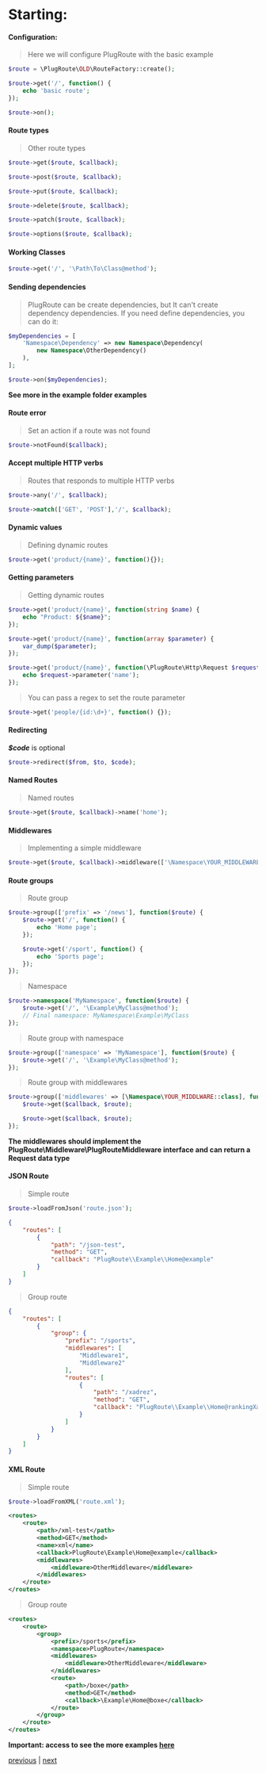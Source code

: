 # Starting:

#### Configuration:
> Here we will configure PlugRoute with the basic example

```php
$route = \PlugRoute\OLD\RouteFactory::create();

$route->get('/', function() {
    echo 'basic route';
});

$route->on();
``` 

#### Route types
> Other route types
```php
$route->get($route, $callback);

$route->post($route, $callback);

$route->put($route, $callback);

$route->delete($route, $callback);

$route->patch($route, $callback);

$route->options($route, $callback);
```

#### Working Classes
```php
$route->get('/', '\Path\To\Class@method');
```

#### Sending dependencies
> PlugRoute can be create dependencies, but It can't create dependency dependencies. If you need define dependencies, you can do it:
```php
$myDependencies = [
    'Namespace\Dependency' => new Namespace\Dependency(
        new Namespace\OtherDependency()
    ),
];

$route->on($myDependencies);
``` 
**See more in the example folder examples**

#### Route error
> Set an action if a route was not found
```php
$route->notFound($callback);
```

#### Accept multiple HTTP verbs
> Routes that responds to multiple HTTP verbs
```php
$route->any('/', $callback);

$route->match(['GET', 'POST'],'/', $callback);
```

#### Dynamic values
> Defining dynamic routes
```php
$route->get('product/{name}', function(){});
```

#### Getting parameters
> Getting dynamic routes
```php
$route->get('product/{name}', function(string $name) {
    echo "Product: ${$name}";
});
```

```php
$route->get('product/{name}', function(array $parameter) {
	var_dump($parameter);
});
```

```php
$route->get('product/{name}', function(\PlugRoute\Http\Request $request) {
    echo $request->parameter('name');
});
```

> You can pass a regex to set the route parameter
```php
$route->get('people/{id:\d+}', function() {});
```

#### Redirecting
***$code*** is optional
```php
$route->redirect($from, $to, $code);
```

#### Named Routes
> Named routes
```php
$route->get($route, $callback)->name('home');
``` 

#### Middlewares
> Implementing a simple middleware
```php
$route->get($route, $callback)->middleware(['\Namespace\YOUR_MIDDLEWARE']);
```

#### Route groups
> Route group
```php
$route->group(['prefix' => '/news'], function($route) {
    $route->get('/', function() {
        echo 'Home page';
    });

    $route->get('/sport', function() {
        echo 'Sports page';
    });
});
```

> Namespace
```php
$route->namespace('MyNamespace', function($route) {
    $route->get('/', '\Example\MyClass@method'); 
    // Final namespace: MyNamespace\Example\MyClass
});
```

> Route group with namespace
```php
$route->group(['namespace' => 'MyNamespace'], function($route) {
    $route->get('/', '\Example\MyClass@method');
});
```

> Route group with middlewares
```php
$route->group(['middlewares' => [\Namespace\YOUR_MIDDLWARE::class], function($route) {
    $route->get($callback, $route);

    $route->get($callback, $route);
});
``` 

**The middlewares should implement the PlugRoute\Middleware\PlugRouteMiddleware interface and can return a Request data type** 

#### JSON Route

> Simple route
```php
$route->loadFromJson('route.json');
```

```json
{
    "routes": [
        {
            "path": "/json-test",
            "method": "GET",
            "callback": "PlugRoute\\Example\\Home@example"
        }
    ]
}
```

> Group route
```json
{
    "routes": [
        {
            "group": {
                "prefix": "/sports",
                "middlewares": [
                    "Middleware1",
                    "Middleware2"
                ],
                "routes": [
                    {
                        "path": "/xadrez",
                        "method": "GET",
                        "callback": "PlugRoute\\Example\\Home@rankingXadrez"
                    }
                ]
            }
        }
    ]
}
```

#### XML Route

> Simple route
```php
$route->loadFromXML('route.xml');
```

```xml
<routes>
    <route>
        <path>/xml-test</path>
        <method>GET</method>
        <name>xml</name>
        <callback>PlugRoute\Example\Home@example</callback>
        <middlewares>
            <middleware>OtherMiddleware</middleware>
        </middlewares>
    </route>
</routes>
```

> Group route
```xml
<routes>
    <route>
        <group>
            <prefix>/sports</prefix>
            <namespace>PlugRoute</namespace>
            <middlewares>
                <middleware>OtherMiddleware</middleware>
            </middlewares>
            <route>
                <path>/boxe</path>
                <method>GET</method>
                <callback>\Example\Home@boxe</callback>
            </route>
        </group>
    </route>
</routes>
```

**Important: access to see the more examples [here](../examples)**

[previous](installation.md) | [next](request.md)
